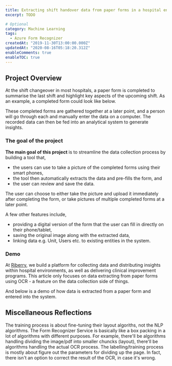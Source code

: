 ```yaml
---
title: Extracting shift handover data from paper forms in a hospital environment
excerpt: TODO

# Optional
category: Machine Learning
tags: 
  - Azure Form Recognizer
createdAt: "2019-11-30T13:00:00.000Z"
updatedAt: "2020-08-16T05:18:20.312Z"
enableComments: true
enableTOC: true
---
```


## Project Overview

At the shift changeover in most hospitals, a paper form is completed to summarise the last shift and highlight key aspects of the upcoming shift. As an example, a completed form could look like below.

<asset src="articles/shift-handover-data-extraction/sample-original.jpg" name="An example of a completed Change of Shift Huddle form" newline></asset>

These completed forms are gathered together at a later point, and a person will go through each and manually enter the data on a computer. The recorded data can then be fed into an analytical system to generate insights.

### The goal of the project

**The main goal of this project** is to streamline the data collection process by building a tool that,

- the users can use to take a picture of the completed forms using their smart phones,
- the tool then automatically extracts the data and pre-fills the form, and
- the user can review and save the data.

The user can choose to either take the picture and upload it immediately after completing the form, or take pictures of multiple completed forms at a later point.

A few other features include,

- providing a digital version of the form that the user can fill in directly on their phone/tablet,
- saving the original image along with the extracted data,
- linking data e.g. Unit, Users etc. to existing entities in the system.

### Demo

At [Riberry](https://riberry.health), we build a platform for collecting data and distributing insights within hospital environments, as well as delivering clinical improvement programs. This article only focuses on data extracting from paper forms using OCR - a feature on the data collection side of things.

And below is a demo of how data is extracted from a paper form and entered into the system.

<asset src="articles/shift-handover-data-extraction/ocr.gif" name="Extracting data from a Change of Shift Huddle form" newline></asset>

## Miscellaneous Reflections

The training process is about fine-tuning their layout algoriths, not the NLP algorithms. The Form Recognizer Service is basically like a box packing in a lot of algorithms with different purposes. For example, there'll be algorithms handling dividing the image/pdf into smaller chuncks (layout), there'll be algorithms handling the actual OCR process. The labelling/training process is mostly about figure out the parameters for dividing up the page. In fact, there isn't an option to correct the result of the OCR, in case it's wrong.
